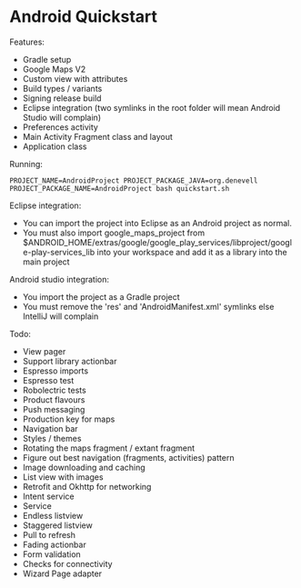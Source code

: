 Android Quickstart
==================

Features:

- Gradle setup
- Google Maps V2
- Custom view with attributes
- Build types / variants
- Signing release build
- Eclipse integration (two symlinks in the root folder will mean Android Studio will complain)
- Preferences activity
- Main Activity Fragment class and layout
- Application class

Running:

	PROJECT_NAME=AndroidProject PROJECT_PACKAGE_JAVA=org.denevell PROJECT_PACKAGE_NAME=AndroidProject bash quickstart.sh

Eclipse integration:

- You can import the project into Eclipse as an Android project as normal.
- You must also import google_maps_project from $ANDROID_HOME/extras/google/google_play_services/libproject/google-play-services_lib into your workspace and add it as a library into the main project

Android studio integration:

- You import the project as a Gradle project
- You must remove the 'res' and 'AndroidManifest.xml' symlinks else IntelliJ will complain 

Todo:

- View pager
- Support library actionbar
- Espresso imports
- Espresso test
- Robolectric tests
- Product flavours
- Push messaging
- Production key for maps
- Navigation bar
- Styles / themes
- Rotating the maps fragment / extant fragment
- Figure out best navigation (fragments, activities) pattern
- Image downloading and caching
- List view with images
- Retrofit and Okhttp for networking
- Intent service
- Service
- Endless listview
- Staggered listview
- Pull to refresh
- Fading actionbar
- Form validation
- Checks for connectivity
- Wizard Page adapter
